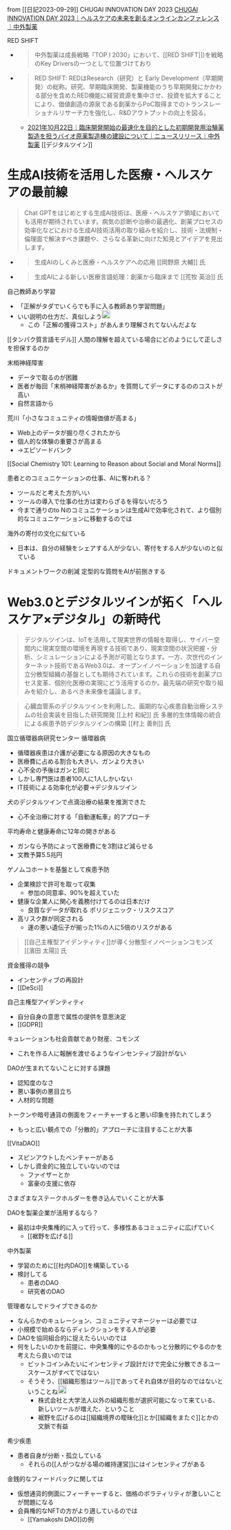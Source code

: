 
from [[日記2023-09-29]]
CHUGAI INNOVATION DAY 2023
[CHUGAI INNOVATION DAY 2023｜ヘルスケアの未来を創るオンラインカンファレンス｜中外製薬](https://digital.chugai-pharm.co.jp/)


RED SHIFT
- > 中外製薬は成長戦略「TOP I 2030」において、[[RED SHIFT]])を戦略のKey Driversの一つとして位置づけており
- > RED SHIFT: REDはResearch（研究）と Early Development（早期開発）の総称。研究、早期臨床開発、製薬機能のうち早期開発にかかわる部分を含めたRED機能に経営資源を集中させ、投資を拡大することにより、価値創造の源泉である創薬からPoC取得までのトランスレーショナルリサーチ力を強化し、R&Dアウトプットの向上を図る。
    - [2021年10月22日｜臨床開発開始の最速化を目的とした初期開発用治験薬製造を担うバイオ原薬製造棟の建設について｜ニュースリリース｜中外製薬](https://www.chugai-pharm.co.jp/news/detail/20211022170000_1154.html)
[[デジタルツイン]]

# 生成AI技術を活用した医療・ヘルスケアの最前線
> Chat GPTをはじめとする生成AI技術は、医療・ヘルスケア領域においても活用が期待されています。病気の診断や治療の最適化、創薬プロセスの効率化などにおける生成AI技術活用の取り組みを紹介し、技術・法規制・倫理面で解決すべき課題や、さらなる革新に向けた知見とアイデアを見出します。
- > 生成AIのしくみと医療・ヘルスケアへの応用 [[岡野原 大輔]] 氏
- > 生成AIによる新しい医療言語処理：創薬から臨床まで [[荒牧 英治]] 氏

自己教師あり学習
- 「正解がタダでいくらでも手に入る教師あり学習問題」
- いい説明の仕方だ、真似しよう<img src='https://scrapbox.io/api/pages/nishio/nishio/icon' alt='nishio.icon' height="19.5"/>
    - この「正解の獲得コスト」があんまり理解されてないんだよな

[[タンパク質言語モデル]]
人間の理解を超えている場合にどのようにして正しさを担保するのか

末梢神経障害
- データで取るのが困難
- 医者が毎回「末梢神経障害があるか」を質問してデータにするののコストが高い
- 自然言語から

荒川「小さなコミュニティの情報価値が高まる」
- Web上のデータが掘り尽くされたから
- 個人的な体験の重要さが高まる
- →エピソードバンク

[[Social Chemistry 101: Learning to Reason about Social and Moral Norms]]

患者とのコミュニケーションの仕事、AIに奪われる？
- ツールだと考えた方がいい
- ツールの導入で仕事の仕方は変わらざるを得ないだろう
- 今まで通りのto Nのコミュニケーションは生成AIで効率化されて、より個別的なコミュニケーションに移動するのでは

海外の寄付の文化に似ている
- 日本は、自分の経験をシェアする人が少ない、寄付をする人が少ないのと似ている

ドキュメントワークの削減
定型的な質問をAIが前捌きする

# Web3.0とデジタルツインが拓く「ヘルスケア×デジタル」の新時代
> デジタルツインは、IoTを活用して現実世界の情報を取得し、サイバー空間内に現実空間の環境を再現する技術であり、現実空間の状況把握・分析、シミュレーションによる予測が可能となります。一方、次世代のインターネット技術であるWeb3.0は、オープンイノベーションを加速する自立分散型組織の基盤としても期待されています。これらの技術を創薬プロセス変革、個別化医療の実現にどう活用するのか。最先端の研究や取り組みを紹介し、あるべき未来像を議論します。

> 心臓血管系のデジタルツインを利用した、画期的な心疾患自動治療システムの社会実装を目指した研究開発 [[上村 和紀]] 氏
> 多層的生体情報の統合による疾患予防デジタルツインの構築 [[村上 善則]] 氏

国立循環器病研究センター
循環器病
- 循環器疾患は介護が必要になる原因の大きなもの
- 医療費に占める割合も大きい、ガンより大きい
- 心不全の予後はガンと同じ
- しかし専門医は患者100人に1人しかいない
- IT技術による効率化が必要→デジタルツイン

犬のデジタルツインで点滴治療の結果を推測できた
- 心不全治療に対する「自動運転車」的アプローチ

平均寿命と健康寿命に12年の開きがある
- ガンなら予防によって医療費にを3割ほど減らせる
- 文教予算5.5兆円

ゲノムコホートを基盤として疾患予防
- 企業検診で許可を取って収集
    - 参加の同意率、90%を超えていた
- 健康な企業人に関心を義務付けてるのは日本だけ
    - 良質なデータが取れる
ポリジェニック・リスクスコア
- 高リスク群が同定される
    - 運の悪い遺伝子が揃った1%の人に5倍のリスクがある

> [[自己主権型アイデンティティ]]が導く分散型イノベーションコモンズ [[濱田 太陽]] 氏

資金獲得の競争
- インセンティブの再設計
- [[DeSci]]

自己主権型アイデンティティ
- 自分自身の意思で属性の提供を意思決定
- [[GDPR]]

キュレーションも社会貢献であり財産、コモンズ
- これを作る人に報酬を渡せるようなインセンティブ設計がない

DAOが生まれてないことに対する課題
- 認知度のなさ
- 悪い事例の悪目立ち
- 人材的な問題

トークンや暗号通貨の側面をフィーチャーすると悪い印象を持たれてしまう
- もっと広い観点での「分散的」アプローチに注目することが大事

[[VitaDAO]]
- スピンアウトしたベンチャーがある
- しかし資金的に独立していないのでは
    - ファイザーとか
    - 富豪の支援に依存

さまざまなステークホルダーを巻き込んでいくことが大事

DAOを製薬企業が活用するなら？
- 最初は中央集権的に入って行って、多様性あるコミュニティに広げていく
    - [[裾野を広げる]]

中外製薬
- 学習のために[[社内DAO]]を構築している
- 検討してる
    - 患者のDAO
    - 研究者のDAO

管理者なしでドライブできるのか
- なんらかのキュレーション、コミュニティマネージャーは必要では
- 小規模で始めるならディレクションをする人が必要
- DAOを協同組合的に捉えたらいいのでは
- 何をしたいのかを前提に、中央集権的にやるのかもっと分散的にやるのかを考えたら良いのでは
    - ビットコインみたいにインセンティブ設計だけで完全に分散できるユースケースがすべてではない
    - そうそう、[[組織形態はツール]]であってそれ自体が目的なのではないということね<img src='https://scrapbox.io/api/pages/nishio/nishio/icon' alt='nishio.icon' height="19.5"/>
        - 株式会社と大学法人以外の組織形態が選択可能になって来ている、新しいツールが増えた、ということ
        - 裾野を広げるのは[[組織境界の曖昧化]]とか[[組織をまたぐ]]とかの文脈で有益

希少疾患
- 患者自身が分断・孤立している
    - それらの[[人がつながる場の維持運営]]にはインセンティブがある

金銭的なフィードバックに関しては
- 仮想通貨的側面にフィーチャーすると、価格のボラティリティが激しいことが問題になる
- 会員権的なNFTの方がより適しているのでは
    - [[Yamakoshi DAO]]の例
